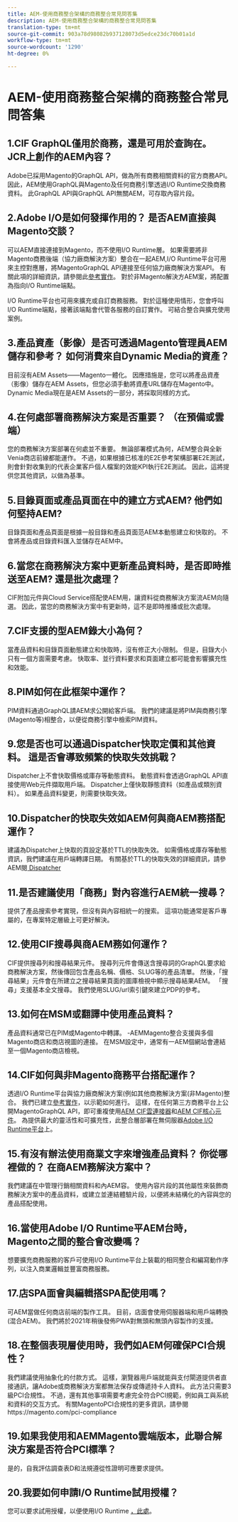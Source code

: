 ```yaml
---
title: AEM-使用商務整合架構的商務整合常見問答集
description: AEM-使用商務整合架構的商務整合常見問答集
translation-type: tm+mt
source-git-commit: 903a78d98082b937128073d5edce23dc70b01a1d
workflow-type: tm+mt
source-wordcount: '1290'
ht-degree: 0%

---
```



# AEM-使用商務整合架構的商務整合常見問答集


## 1.CIF GraphQL僅用於商務，還是可用於查詢在。 JCR上創作的AEM內容？

Adobe已採用Magento的GraphQL API，做為所有商務相關資料的官方商務API。 因此，AEM使用GraphQL與Magento及任何商務引擎透過I/O Runtime交換商務資料。 此GraphQL API與GraphQL API無關AEM，可存取內容片段。

## 2.Adobe I/O是如何發揮作用的？ 是否AEM直接與Magento交談？

可以AEM直接連接到Magento，而不使用I/O Runtime層。 如果需要將非Magento商務後端（協力廠商解決方案）整合在一起AEM,I/O Runtime平台可用來主控對應層，將MagentoGraphQL API連接至任何協力廠商解決方案API。 有關此項的詳細資訊，請參閱此[參考實作](https://github.com/adobe/commerce-cif-graphql-integration-reference)。 對於非Magento解決方AEM案，將配置為指向I/O Runtime端點。

I/O Runtime平台也可用來擴充或自訂商務服務。 對於這種使用情形，您會呼叫I/O Runtime端點，接著該端點會代管各服務的自訂實作。 可結合整合與擴充使用案例。

## 3.產品資產（影像）是否可透過Magento管理員AEM儲存和參考？ 如何消費來自Dynamic Media的資產？

目前沒有AEM Assets——Magento一體化。 因應措施是，您可以將產品資產（影像）儲存在AEM Assets，但您必須手動將資產URL儲存在Magento中。 Dynamic Media現在是AEM Assets的一部分，將採取同樣的方式。

## 4.在何處部署商務解決方案是否重要？ （在預備或雲端）

您的商務解決方案部署在何處並不重要。 無論部署模式為何，AEM整合與全新Venia商店前線都能運作。 不過，如果根據已核准的E2E參考架構部署E2E測試，則會針對收集到的代表企業客戶個人檔案的效能KPI執行E2E測試。 因此，這將提供您其他資訊，以做為基準。

## 5.目錄頁面或產品頁面在中的建立方式AEM? 他們如何堅持AEM?

目錄頁面和產品頁面是根據一般目錄和產品頁面范AEM本動態建立和快取的。 不會將產品或目錄資料匯入並儲存在AEM中。

## 6.當您在商務解決方案中更新產品資料時，是否即時推送至AEM? 還是批次處理？

CIF附加元件與Cloud Service搭配使AEM用，讓資料從商務解決方案流AEM向隨選。 因此，當您的商務解決方案中有更新時，這不是即時推播或批次處理。

## 7.CIF支援的型AEM錄大小為何？

當產品資料和目錄頁面動態建立和快取時，沒有修正大小限制。 但是，目錄大小只有一個方面需要考慮。 快取率、並行資料要求和頁面建立都可能會影響擴充性和效能。

## 8.PIM如何在此框架中運作？

PIM資料通過GraphQL請AEM求公開給客戶端。 我們的建議是將PIM與商務引擎(Magento等)相整合，以便從商務引擎中檢索PIM資料。

## 9.您是否也可以通過Dispatcher快取定價和其他資料。 這是否會導致頻繁的快取失效挑戰？

Dispatcher上不會快取價格或庫存等動態資料。 動態資料會透過GraphQL API直接使用Web元件擷取用戶端。 Dispatcher上僅快取靜態資料（如產品或類別資料）。 如果產品資料變更，則需要快取失效。

## 10.Dispatcher的快取失效如AEM何與商AEM務搭配運作？

建議為Dispatcher上快取的頁設定基於TTL的快取失效。 如需價格或庫存等動態資訊，我們建議在用戶端轉譯日期。 有關基於TTL的快取失效的詳細資訊，請參AEM閱[ Dispatcher](https://helpx.adobe.com/experience-manager/kb/optimizing-the-dispatcher-cache.html)

## 11.是否建議使用「商務」對內容進行AEM統一搜尋？

提供了產品搜索參考實現，但沒有與內容相統一的搜索。 這項功能通常是客戶專屬的，在專案特定層級上可更好解決。

## 12.使用CIF搜尋與商AEM務如何運作？

CIF提供搜尋列和搜尋結果元件。 搜尋列元件會傳送含搜尋詞的GraphQL要求給商務解決方案，然後傳回包含產品名稱、價格、SLUG等的產品清單。 然後，「搜尋結果」元件會在所建立之搜尋結果頁面的圖庫檢視中顯示搜尋結果AEM。 「搜尋」支援基本全文搜尋。 我們使用SLUG/url索引鍵來建立PDP的參考。

## 13.如何在MSM或翻譯中使用產品資料？

產品資料通常已在PIM或Magento中轉譯。 -AEMMagento整合支援與多個Magento商店和商店視圖的連接。 在MSM設定中，通常有一AEM個網站會連結至一個Magento商店檢視。

## 14.CIF如何與非Magento商務平台搭配運作？

透過I/O Runtime平台與協力廠商解決方案(例如其他商務解決方案(非Magento)整合。  我們已建立[參考實作](https://github.com/adobe/commerce-cif-graphql-integration-reference)，以示範如何進行。 這樣，在任何第三方商務平台上公開MagentoGraphQL API，即可重複使用[AEM CIF雲連接器](https://github.com/adobe/commerce-cif-connector)和[AEM CIF核心元件](https://github.com/adobe/aem-core-cif-components)。 為提供最大的靈活性和可擴充性，此整合層部署在無伺服器[Adobe I/O Runtime平台](https://www.adobe.io/apis/experienceplatform/runtime.html)上。

## 15.有沒有辦法使用商業文字來增強產品資料？ 你從哪裡做的？ 在商AEM務解決方案中？

我們建議在中管理行銷相關資料和內AEM容。 使用內容片段的其他屬性來裝飾商務解決方案中的產品資料，或建立並連結體驗片段，以便將未結構化的內容與您的產品搭配使用。

## 16.當使用Adobe I/O Runtime平AEM台時，Magento之間的整合會改變嗎？

想要擴充商務服務的客戶可使用I/O Runtime平台上裝載的相同整合和編寫動作序列，以注入商業邏輯並豐富商務服務。

## 17.店SPA面會與編輯搭SPA配使用嗎？

可AEM當做任何商店前端的製作工具。 目前，店面會使用伺服器端和用戶端轉換(混合AEM)。 我們將於2021年稍後發佈PWA對無頭和無頭內容製作的支援。


## 18.在整個表現層使用時，我們如AEM何確保PCI合規性？

我們建議使用抽象化的付款方式。 這樣，瀏覽器用戶端就能與支付閘道提供者直接通訊，讓Adobe或商務解決方案都無法保存或傳遞持卡人資料。 此方法只需要3級PCI合規性。 不過，還有其他事項需要考慮完全符合PCI規範，例如員工與系統和資料的交互方式。 有關MagentoPCI合規性的更多資訊，請參閱https://magento.com/pci-compliance

## 19.如果我使用和AEMMagento雲端版本，此聯合解決方案是否符合PCI標準？

是的，自我評估調查表D和法規遵從性證明可應要求提供。


## 20.我要如何申請I/O Runtime試用授權？

您可以要求試用授權，以便使用I/O Runtime [，此處](https://adobeio.typeform.com/to/obqgRm)。
